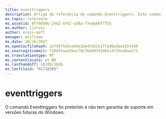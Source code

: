 ```yaml
---
title: eventtriggers
description: Artigo de referência do comando Eventtriggers. Este comando foi preterido e não tem garantia de suporte em versões futuras do Windows.
ms.topic: reference
ms.assetid: 8f78050b-24b2-4f67-a58a-77eeb66f7755
ms.author: lizross
author: eross-msft
manager: mtillman
ms.date: 10/16/2017
ms.openlocfilehash: 2e759f5e5ce69e1b64fd32e1ffad9e2be155f438
ms.sourcegitcommit: 720455aad2bac78cf64997d196a13f35ea0acb73
ms.translationtype: MT
ms.contentlocale: pt-BR
ms.lasthandoff: 10/05/2020
ms.locfileid: "91718393"
---
```

# <a name="eventtriggers"></a>eventtriggers

O comando Eventtriggers foi preterido e não tem garantia de suporte em versões futuras do Windows.
